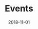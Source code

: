 ---
layout: app
app: events
title: Events
permalink: /events/
headline: Events App Released
date: 2018-11-01
---